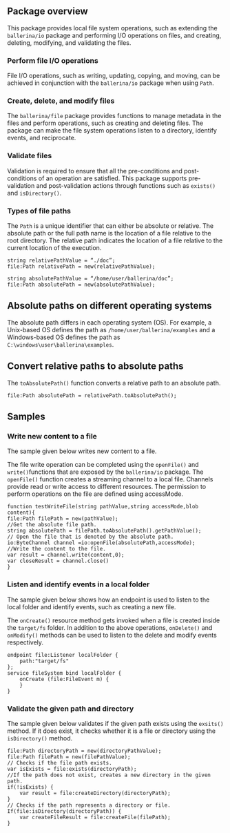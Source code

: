 ## Package overview

This package provides local file system operations, such as extending the `ballerina/io` package and performing I/O operations on files, and creating, deleting, modifying, and validating the files.

### Perform file I/O operations
File I/O operations, such as writing, updating, copying, and moving, can be achieved in conjunction with the `ballerina/io` package when using `Path`. 

### Create, delete, and modify files
The `ballerina/file` package  provides functions to manage metadata in the files and perform operations, such as creating and deleting files. The package can make the file system operations listen to a directory, identify events, and reciprocate. 

### Validate files
Validation is required to ensure that all the pre-conditions and post-conditions of an operation are satisfied. This package supports pre-validation and post-validation actions through functions such as `exists()` and `isDirectory()`.

### Types of file paths
The `Path` is a unique identifier that can either be absolute or relative. The absolute path or the full path name is the location of a file relative to the root directory. The relative path indicates the location of a file relative to the current location of the execution. 
 
```ballerina
string relativePathValue = “./doc”;
file:Path relativePath = new(relativePathValue);

string absolutePathValue = “/home/user/ballerina/doc”;
file:Path absolutePath = new(absolutePathValue);
```

## Absolute paths on different operating systems
The absolute path differs in each operating system (OS). For example, a Unix-based OS defines the path as `/home/user/ballerina/examples` and a Windows-based OS defines the path as `C:\windows\user\ballerina\examples`.

## Convert relative paths to absolute paths
The `toAbsolutePath()` function converts a relative path to an absolute path.

```ballerina
file:Path absolutePath = relativePath.toAbsolutePath();
```
## Samples

### Write new content to a file
The sample given below writes new content to a file. 

The file write operation can be completed using the `openFile()` and `write()`functions that are exposed by the `ballerina/io` package. The `openFile()` function creates a streaming channel to a local file. Channels provide read or write access to different resources. The permission to perform operations on the file are defined using accessMode.

```ballerina
function testWriteFile(string pathValue,string accessMode,blob content){
file:Path filePath = new(pathValue);
//Get the absolute file path.
string absolutePath = filePath.toAbsolutePath().getPathValue();
// Open the file that is denoted by the absolute path. 
io:ByteChannel channel =io:openFile(absolutePath,accessMode);
//Write the content to the file.
var result = channel.write(content,0);
var closeResult = channel.close()
}
```

### Listen and identify events in a local folder
The sample given below shows how an endpoint is used to listen to the local folder and identify events, such as creating a new file.

The `onCreate()` resource method gets invoked when a file is created inside the `target/fs` folder. In addition to the above operations, `onDelete()` and `onModify()` methods can be used to listen to the delete and modify events respectively.

```ballerina
endpoint file:Listener localFolder {
    path:"target/fs"
};
service fileSystem bind localFolder {
    onCreate (file:FileEvent m) {
    }
}
```
### Validate the given path and directory
The sample given below validates if the given path exists using the `exsits()` method. If it does exist, it checks whether it is a file or directory using the `isDirectory()` method.

```ballerina
file:Path directoryPath = new(directoryPathValue);
file:Path filePath = new(filePathValue);
// Checks if the file path exists.
var isExists = file:exists(directoryPath);
//If the path does not exist, creates a new directory in the given path.
if(!isExists) {
    var result = file:createDirectory(directoryPath);
}
// Checks if the path represents a directory or file. 
If(file:isDirectory(directoryPath)) {
    var createFileResult = file:createFile(filePath);
}
```
